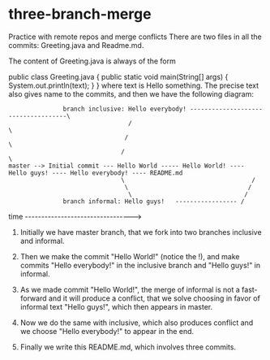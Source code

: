 # three-branch-merge
Practice with remote repos and merge conflicts
There are two files in all the commits: Greeting.java and Readme.md. 

The content of Greeting.java is always of the form

public class Greeting.java {
  public static void main(String[] args) {
    System.out.println(text);
  }
}
where text is Hello something. The precise text also gives name to the commits, and then we have the following diagram:


                   branch inclusive: Hello everybody! ------------------------------------\
                                     /                                                     \
                                    /                                                       \
                                   /                                                         \      
    master --> Initial commit --- Hello World ----- Hello World! ---- Hello guys! ---- Hello everybody! ---- README.md
                                   \                                   /
                                    \                                 /
                                     \                               /
                   branch informal: Hello guys!   ----------------- /
                          
                          
time --------------------------------->                        
                          
                          
1. Initially we have master branch, that we fork into two branches inclusive and informal. 

2. Then we make the commit "Hello World!" (notice the !), and make commits "Hello everybody!" in the inclusive branch
and "Hello guys!" in informal. 

3. As we made commit "Hello World!", the merge of informal is not a fast-forward and it will produce a conflict, that we solve choosing in favor of informal text "Hello guys!", which then appears in master.

4. Now we do the same with inclusive, which also produces conflict and we choose "Hello everybody!" to appear in the end.

5. Finally we write this README.md, which involves three commits.
